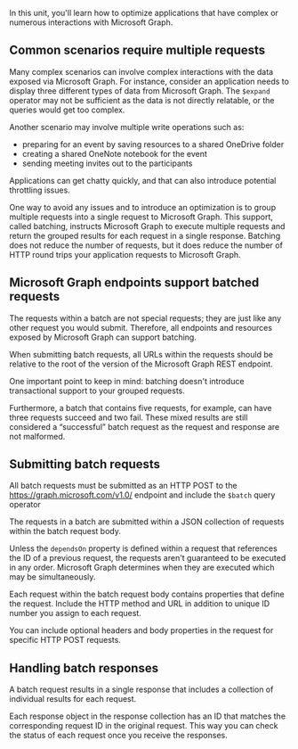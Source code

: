 In this unit, you'll learn how to optimize applications that have complex or numerous interactions with Microsoft Graph.

## Common scenarios require multiple requests

Many complex scenarios can involve complex interactions with the data exposed via Microsoft Graph. For instance, consider an application needs to display three different types of data from Microsoft Graph. The `$expand` operator may not be sufficient as the data is not directly relatable, or the queries would get too complex.

Another scenario may involve multiple write operations such as:

- preparing for an event by saving resources to a shared OneDrive folder
- creating a shared OneNote notebook for the event
- sending meeting invites out to the participants

Applications can get chatty quickly, and that can also introduce potential throttling issues.

One way to avoid any issues and to introduce an optimization is to group multiple requests into a single request to Microsoft Graph. This support, called batching, instructs Microsoft Graph to execute multiple requests and return the grouped results for each request in a single response. Batching does not reduce the number of requests, but it does reduce the number of HTTP round trips your application requests to Microsoft Graph.

## Microsoft Graph endpoints support batched requests

The requests within a batch are not special requests; they are just like any other request you would submit. Therefore, all endpoints and resources exposed by Microsoft Graph can support batching.

When submitting batch requests, all URLs within the requests should be relative to the root of the version of the Microsoft Graph REST endpoint.

One important point to keep in mind: batching doesn't introduce transactional support to your grouped requests.

Furthermore, a batch that contains five requests, for example, can have three requests succeed and two fail. These mixed results are still considered a “successful” batch request as the request and response are not malformed.

## Submitting batch requests

All batch requests must be submitted as an HTTP POST to the https://graph.microsoft.com/v1.0/ endpoint and include the `$batch` query operator

The requests in a batch are submitted within a JSON collection of requests within the batch request body.

Unless the `dependsOn` property is defined within a request that references the ID of a previous request, the requests aren't guaranteed to be executed in any order. Microsoft Graph determines when they are executed which may be simultaneously.

Each request within the batch request body contains properties that define the request. Include the HTTP method and URL in addition to unique ID number you assign to each request.

You can include optional headers and body properties in the request for specific HTTP POST requests.

## Handling batch responses

A batch request results in a single response that includes a collection of individual results for each request.

Each response object in the response collection has an ID that matches the corresponding request ID in the original request. This way you can check the status of each request once you receive the responses.

